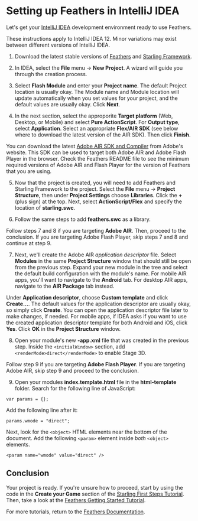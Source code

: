# Setting up Feathers in IntelliJ IDEA

Let's get your [IntelliJ IDEA](http://www.jetbrains.com/idea/) development environment ready to use Feathers.

These instructions apply to IntelliJ IDEA 12. Minor variations may exist between different versions of IntelliJ IDEA.

1. Download the latest stable versions of [Feathers](http://feathersui.com/download/) and [Starling Framework](http://gamua.com/starling/download/).

2. In IDEA, select the **File** menu → **New Project**. A wizard will guide you through the creation process.

3. Select **Flash Module** and enter your **Project name**. The default Project location is usually okay. The Module name and Module location will update automatically when you set values for your project, and the default values are usually okay. Click **Next**.

4. In the next section, select the approporite **Target platform** (Web, Desktop, or Mobile) and select **Pure ActionScript**. For **Output type**, select **Application**. Select an appropriate **Flex/AIR SDK** (see below where to download the latest version of the AIR SDK). Then click **Finish**.

You can download the latest [Adobe AIR SDK and Compiler](http://www.adobe.com/devnet/air/air-sdk-download.html) from Adobe's website. This SDK can be used to target both Adobe AIR and Adobe Flash Player in the browser. Check the Feathers README file to see the minimum required versions of Adobe AIR and Flash Player for the version of Feathers that you are using.

5. Now that the project is created, you will need to add Feathers and Starling Framework to the project. Select the **File** menu → **Project Structure**, then under **Project Settings** choose **Libraries**. Click the **+** (plus sign) at the top. Next, select **ActionScript/Flex** and specify the location of **starling.swc**.

6. Follow the same steps to add **feathers.swc** as a library.

Follow steps 7 and 8 if you are targeting **Adobe AIR**. Then, proceed to the conclusion. If you are targeting Adobe Flash Player, skip steps 7 and 8 and continue at step 9.

7. Next, we'll create the Adobe AIR *application descriptor* file. Select **Modules** in the same **Project Structure** window that should still be open from the previous step. Expand your new module in the tree and select the default build configuration with the module's name. For mobile AIR apps, you'll want to navigate to the **Android** tab. For desktop AIR apps, navigate to the **AIR Package** tab instead.

Under **Application descriptor**, choose **Custom template** and click **Create…**. The default values for the application descriptor are usually okay, so simply click **Create**. You can open the application descriptor file later to make changes, if needed. For mobile apps, if IDEA asks if you want to use the created application descriptor template for both Android and iOS, click **Yes**. Click **OK** in the **Project Structure** window.

8. Open your module's new **-app.xml** file that was created in the previous step. Inside the `<initialWindow>` section, add `<renderMode>direct</renderMode>` to enable Stage 3D.

Follow step 9 if you are targeting **Adobe Flash Player**. If you are targeting Adobe AIR, skip step 9 and proceed to the conclusion.

9. Open your modules **index.template.html** file in the **html-template** folder. Search for the following line of JavaScript:

``` code
var params = {};
```

Add the following line after it:

``` code
params.wmode = "direct";
```

Next, look for the `<object>` HTML elements near the bottom of the document. Add the following `<param>` element inside *both* `<object>` elements.

``` code
<param name="wmode" value="direct" />
```

## Conclusion

Your project is ready. If you're unsure how to proceed, start by using the code in the **Create your Game** section of the [Starling First Steps Tutorial](http://gamua.com/starling/first-steps/). Then, take a look at the [Feathers Getting Started Tutorial](getting-started.html).

For more tutorials, return to the [Feathers Documentation](index.html).


